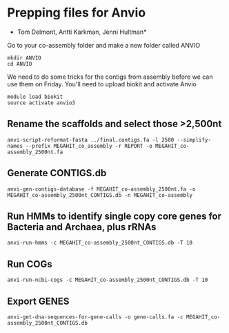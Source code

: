 # Prepping files for Anvio
* Tom Delmont, Antti Karkman, Jenni Hultman*

Go to your co-assembly folder and make a new folder called ANVIO

```
mkdir ANVIO
cd ANVIO
```
We need to do some tricks for the contigs from assembly before we can use them on Friday. You'll need to upload biokit and activate Anvio

```
module load biokit
source activate anvio3
```
## Rename the scaffolds and select those >2,500nt
```
anvi-script-reformat-fasta ../final.contigs.fa -l 2500 --simplify-names --prefix MEGAHIT_co_assembly -r REPORT -o MEGAHIT_co-assembly_2500nt.fa
```

## Generate CONTIGS.db
```
anvi-gen-contigs-database -f MEGAHIT_co-assembly_2500nt.fa -o MEGAHIT_co-assembly_2500nt_CONTIGS.db -n MEGAHIT_co-assembly
```
## Run HMMs to identify single copy core genes for Bacteria and Archaea, plus rRNAs
```
anvi-run-hmms -c MEGAHIT_co-assembly_2500nt_CONTIGS.db -T 10
```
## Run COGs
```
anvi-run-ncbi-cogs -c MEGAHIT_co-assembly_2500nt_CONTIGS.db -T 10
```
## Export GENES
```
anvi-get-dna-sequences-for-gene-calls -o gene-calls.fa -c MEGAHIT_co-assembly_2500nt_CONTIGS.db
```
#
